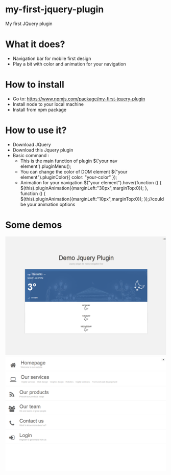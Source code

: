 # my-first-jquery-plugin
My first JQuery plugin

# What it does?
+ Navigation bar for mobile first design
+ Play a bit with color and animation for your navigation

# How to install

+ Go to: https://www.npmjs.com/package/my-first-jquery-plugin
+ Install node to your local machine
+ Install from npm package

# How to use it?
+ Download JQuery
+ Download this Jquery plugin
+ Basic command :
    + This is the main function of plugin
    $('your nav element').pluginMenu();
    + You can change the color of DOM element
    $("your element").pluginColor({
     color: "your-color"
    });
    + Animation for your navigation
    $("your element").hover(function () {
    $(this).pluginAnimation({marginLeft:"30px",marginTop:0});
     }, function () {
    $(this).pluginAnimation({marginLeft:"10px",marginTop:0});
     });//could be your animation options

# Some demos
<img src="1.png" />
<img src="2.png" />


